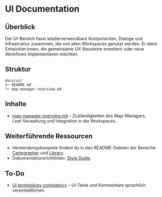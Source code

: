 # UI Documentation

## Überblick
Der UI-Bereich fasst wiederverwendbare Komponenten, Dialoge und Infrastruktur zusammen, die von allen Workspaces genutzt werden.
Er dient Entwickler:innen, die gemeinsame UX-Bausteine erweitern oder neue Workflows implementieren möchten.

## Struktur
```
docs/ui/
├─ README.md
└─ map-manager-overview.md
```

## Inhalte
- [map-manager-overview.md](map-manager-overview.md) – Zuständigkeiten des Map-Managers, Leaf-Verwaltung und Integration in die
  Workspaces.

## Weiterführende Ressourcen
- Verwendungsbeispiele findest du in den README-Dateien der Bereiche [Cartographer](../cartographer/README.md) und
  [Library](../library/README.md).
- Dokumentationsrichtlinien: [Style Guide](../../../style-guide.md).

## To-Do
- [UI terminology consistency](../../../todo/ui-terminology-consistency.md) – UI-Texte und Kommentare sprachlich vereinheitlichen.
